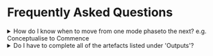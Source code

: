 # Frequently Asked Questions

<details>

<summary>How do I know when to move from one mode phaseto the next? e.g. Conceptualise to Commence</summary>

When you have "**Just Enough**" information and our stakeholders are satisfied that we have done enough to justify additional time and money to be spent on solving the problem.&#x20;

For example, in Conceptualise, we are going wide to understand the problem size and space. When we have got enough information and are satisfied with the results, then we can start to "Go deep" into the problem and move into Commence.

</details>

<details>

<summary>Do I have to complete all of the artefacts listed under 'Outputs'? </summary>

No. **The artefacts listed under 'Always' are those outputs that will always be required**. How you capture those may be different, 'Sometimes' outputs may be used on an as-needs basis for changes that require greater governance or support as we seek answers to the questions below."&#x20;

You may capture Success Sliders via a digital board or as part of a conversation that is documented via Confluence. A showcase may be a formal presentation to your stakeholders or a short 5-minute presentation to your leader.

</details>
